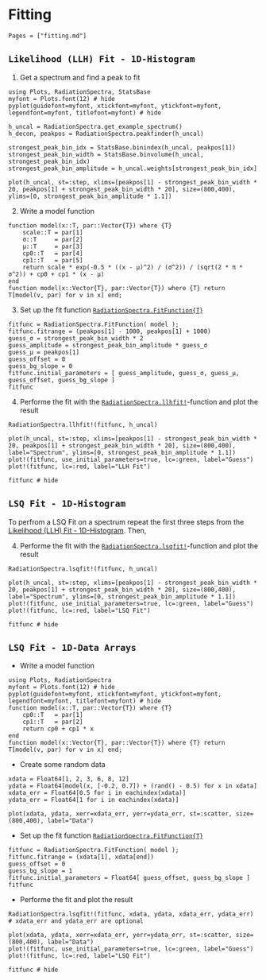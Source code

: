 # Fitting

```@contents
Pages = ["fitting.md"]
```

## `Likelihood (LLH) Fit - 1D-Histogram`

1. Get a spectrum and find a peak to fit
```@example fitting_hist
using Plots, RadiationSpectra, StatsBase
myfont = Plots.font(12) # hide
pyplot(guidefont=myfont, xtickfont=myfont, ytickfont=myfont, legendfont=myfont, titlefont=myfont) # hide

h_uncal = RadiationSpectra.get_example_spectrum()
h_decon, peakpos = RadiationSpectra.peakfinder(h_uncal)

strongest_peak_bin_idx = StatsBase.binindex(h_uncal, peakpos[1])
strongest_peak_bin_width = StatsBase.binvolume(h_uncal, strongest_peak_bin_idx)
strongest_peak_bin_amplitude = h_uncal.weights[strongest_peak_bin_idx]

plot(h_uncal, st=:step, xlims=[peakpos[1] - strongest_peak_bin_width * 20, peakpos[1] + strongest_peak_bin_width * 20], size=(800,400), ylims=[0, strongest_peak_bin_amplitude * 1.1]) 
```

2. Write a model function
```@example fitting_hist
function model(x::T, par::Vector{T}) where {T}
    scale::T = par[1]
    σ::T     = par[2]
    μ::T     = par[3]
    cp0::T   = par[4] 
    cp1::T   = par[5]
    return scale * exp(-0.5 * ((x - μ)^2) / (σ^2)) / (sqrt(2 * π * σ^2)) + cp0 + cp1 * (x - μ)
end
function model(x::Vector{T}, par::Vector{T}) where {T} return T[model(v, par) for v in x] end;
```

3. Set up the fit function [`RadiationSpectra.FitFunction{T}`](@ref)
```@example fitting_hist
fitfunc = RadiationSpectra.FitFunction( model ); 
fitfunc.fitrange = (peakpos[1] - 1000, peakpos[1] + 1000)
guess_σ = strongest_peak_bin_width * 2
guess_amplitude = strongest_peak_bin_amplitude * guess_σ
guess_μ = peakpos[1]
guess_offset = 0
guess_bg_slope = 0
fitfunc.initial_parameters = [ guess_amplitude, guess_σ, guess_μ, guess_offset, guess_bg_slope ]
fitfunc
```

4. Performe the fit with the [`RadiationSpectra.llhfit!`](@ref)-function and plot the result
```@example fitting_hist
RadiationSpectra.llhfit!(fitfunc, h_uncal)

plot(h_uncal, st=:step, xlims=[peakpos[1] - strongest_peak_bin_width * 20, peakpos[1] + strongest_peak_bin_width * 20], size=(800,400), label="Spectrum", ylims=[0, strongest_peak_bin_amplitude * 1.1])
plot!(fitfunc, use_initial_parameters=true, lc=:green, label="Guess")
plot!(fitfunc, lc=:red, label="LLH Fit")
```

```@example fitting_hist
fitfunc # hide
```

## `LSQ Fit - 1D-Histogram`

To perfrom a LSQ Fit on a spectrum repeat the first three steps from the [Likelihood (LLH) Fit - 1D-Histogram](@ref).
Then, 

4. Performe the fit with the [`RadiationSpectra.lsqfit!`](@ref)-function and plot the result
```@example fitting_hist
RadiationSpectra.lsqfit!(fitfunc, h_uncal)

plot(h_uncal, st=:step, xlims=[peakpos[1] - strongest_peak_bin_width * 20, peakpos[1] + strongest_peak_bin_width * 20], size=(800,400), label="Spectrum", ylims=[0, strongest_peak_bin_amplitude * 1.1])
plot!(fitfunc, use_initial_parameters=true, lc=:green, label="Guess")
plot!(fitfunc, lc=:red, label="LSQ Fit")
```

```@example fitting_hist
fitfunc # hide
```

## `LSQ Fit - 1D-Data Arrays`

* Write a model function
```@example fitting_1D_data
using Plots, RadiationSpectra
myfont = Plots.font(12) # hide
pyplot(guidefont=myfont, xtickfont=myfont, ytickfont=myfont, legendfont=myfont, titlefont=myfont) # hide
function model(x::T, par::Vector{T}) where {T}
    cp0::T   = par[1] 
    cp1::T   = par[2]
    return cp0 + cp1 * x
end
function model(x::Vector{T}, par::Vector{T}) where {T} return T[model(v, par) for v in x] end;
```

* Create some random data 
```@example fitting_1D_data
xdata = Float64[1, 2, 3, 6, 8, 12]
ydata = Float64[model(x, [-0.2, 0.7]) + (rand() - 0.5) for x in xdata]
xdata_err = Float64[0.5 for i in eachindex(xdata)]
ydata_err = Float64[1 for i in eachindex(xdata)]

plot(xdata, ydata, xerr=xdata_err, yerr=ydata_err, st=:scatter, size=(800,400), label="Data")
```

* Set up the fit function [`RadiationSpectra.FitFunction{T}`](@ref)
```@example fitting_1D_data
fitfunc = RadiationSpectra.FitFunction( model ); 
fitfunc.fitrange = (xdata[1], xdata[end])
guess_offset = 0
guess_bg_slope = 1
fitfunc.initial_parameters = Float64[ guess_offset, guess_bg_slope ]
fitfunc
```

* Performe the fit and plot the result
```@example fitting_1D_data
RadiationSpectra.lsqfit!(fitfunc, xdata, ydata, xdata_err, ydata_err) # xdata_err and ydata_err are optional

plot(xdata, ydata, xerr=xdata_err, yerr=ydata_err, st=:scatter, size=(800,400), label="Data")
plot!(fitfunc, use_initial_parameters=true, lc=:green, label="Guess")
plot!(fitfunc, lc=:red, label="LSQ Fit")
```

```@example fitting_1D_data
fitfunc # hide
```